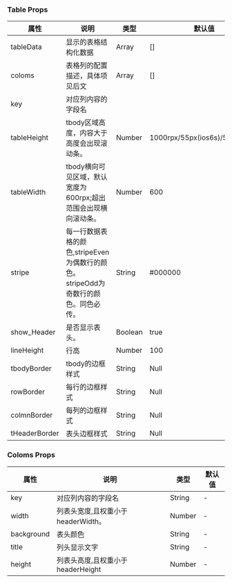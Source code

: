 ### Table Props

| 属性          | 说明                                                         | 类型    | 默认值                         |
| ------------- | ------------------------------------------------------------ | ------- | ------------------------------ |
| tableData     | 显示的表格结构化数据                                         | Array   | []                             |
| coloms        | 表格列的配置描述，具体项见后文                               | Array   | []                             |
| key           | 对应列内容的字段名                                           |         |                                |
| tableHeight   | tbody区域高度，内容大于高度会出现滚动条。                    | Number  | 1000rpx/55px(ios6s)/50px(ios6) |
| tableWidth    | tbody横向可见区域，默认宽度为600rpx;超出范围会出现横向滚动条。 | Number  | 600                            |
| stripe        | 每一行数据表格的颜色,stripeEven为偶数行的颜色。stripeOdd为奇数行的颜色。同色必传。 | String  | #000000                        |
| show_Header   | 是否显示表头。                                               | Boolean | true                           |
| lineHeight    | 行高                                                         | Number  | 100                            |
| tbodyBorder   | tbody的边框样式                                              | String  | Null                           |
| rowBorder     | 每行的边框样式                                               | String  | Null                           |
| colmnBorder   | 每列的边框样式                                               | String  | Null                           |
| tHeaderBorder | 表头边框样式                                                 | String  | Null                           |



### Coloms  Props

| 属性       | 说明                               | 类型   | 默认值 |
| ---------- | ---------------------------------- | ------ | ------ |
| key        | 对应列内容的字段名                 | String | -      |
| width      | 列表头宽度,且权重小于headerWidth。 | Number | -      |
| background | 表头颜色                           | String | -      |
| title      | 列头显示文字                       | String | -      |
| height     | 列表头高度,且权重小于headerHeight  | Number | -      |

